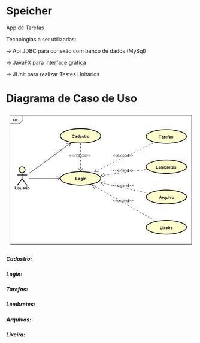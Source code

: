# Speicher
App de Tarefas

Tecnologias a ser utilizadas:<p>
-> Api JDBC para conexão com banco de dados (MySql)<p>
-> JavaFX para interface gráfica<p>
-> JUnit para realizar Testes Unitários<p>

# Diagrama de Caso de Uso
<img src="https://github.com/RenanNovak/Speicher/blob/master/Speicher.jpg"/> <p>
  
##### Cadastro:

##### Login:

##### Tarefas:

##### Lembretes:

##### Arquivos:

##### Lixeira:


